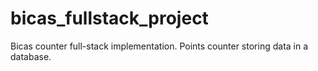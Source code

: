 # bicas_fullstack_project
Bicas counter full-stack implementation. Points counter storing data in a database.
